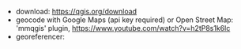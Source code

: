 
* download: https://qgis.org/download
* geocode with Google Maps (api key required) or Open Street Map: 'mmqgis' plugin, https://www.youtube.com/watch?v=h2tP8s1k6lc
* georeferencer: 
